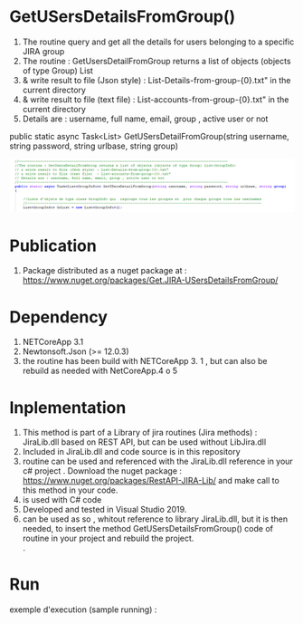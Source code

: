 # GetUSersDetailsFromGroup()

1. The routine query and get all the details for users belonging to a specific JIRA group
1. The routine : GetUsersDetailFromGroup returns a list of objects (objects of type Group) List<GroupInfo>
2. & write result to file (Json style) : List-Details-from-group-{0}.txt" in the current directory
3. & write result to file (text file)  : List-accounts-from-group-{0}.txt" in the current directory
4. Details are : username, full name, email, group , active user or not
   
  public static async Task<List<GroupInfo>> GetUSersDetailFromGroup(string username, string password, string urlbase, string group)
  
   ![alt text](https://github.com/guihen01/Get.JIRA-USersDetailsFromGroup/blob/main/Capture1.PNG "Logo Title Text 1")
  
# Publication

1. Package distributed as a nuget package at : https://www.nuget.org/packages/Get.JIRA-USersDetailsFromGroup/

# Dependency

1. NETCoreApp 3.1
2. Newtonsoft.Json (>= 12.0.3)
3. the routine has been build with NETCoreApp 3. 1 , but can also be rebuild as needed with NetCoreApp.4 o 5 

# Inplementation

1. This method is part of a Library of jira routines (Jira methods) : JiraLib.dll based on REST API, but can be used without LibJira.dll
2. Included in JiraLib.dll and code source is in this repository
3. routine can be used and referenced with the JiraLib.dll reference in your c# project . Download the nuget package : https://www.nuget.org/packages/RestAPI-JIRA-Lib/
and make  call to this method in your code.
4. is used with C# code 
5.  Developed and tested in Visual Studio 2019.
6. can be used as so , whitout reference to library JiraLib.dll, but it is then needed, to insert the method GetUSersDetailsFromGroup()
code of routine in your project and rebuild the project.  
.
# Run 
exemple d'execution (sample running) : 
